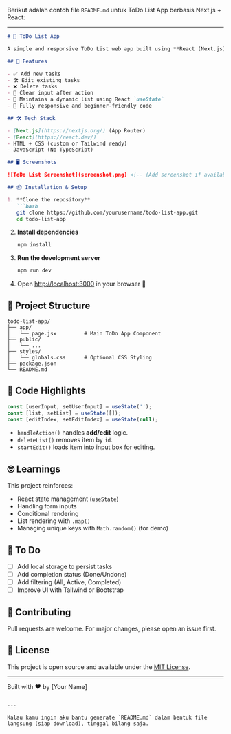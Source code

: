 Berikut adalah contoh file `README.md` untuk ToDo List App berbasis Next.js + React:

---

````markdown
# 📝 ToDo List App

A simple and responsive ToDo List web app built using **React (Next.js)**. Users can add, edit, and delete tasks dynamically.

## 🚀 Features

- ✅ Add new tasks
- 🛠️ Edit existing tasks
- ❌ Delete tasks
- 🔄 Clear input after action
- 💾 Maintains a dynamic list using React `useState`
- 📱 Fully responsive and beginner-friendly code

## 🛠️ Tech Stack

- [Next.js](https://nextjs.org/) (App Router)
- [React](https://react.dev/)
- HTML + CSS (custom or Tailwind ready)
- JavaScript (No TypeScript)

## 🖥️ Screenshots

![ToDo List Screenshot](screenshot.png) <!-- (Add screenshot if available) -->

## 📦 Installation & Setup

1. **Clone the repository**
   ```bash
   git clone https://github.com/yourusername/todo-list-app.git
   cd todo-list-app
````

2. **Install dependencies**

   ```bash
   npm install
   ```

3. **Run the development server**

   ```bash
   npm run dev
   ```

4. Open [http://localhost:3000](http://localhost:3000) in your browser 🚀

## 🧠 Project Structure

```
todo-list-app/
├── app/
│   └── page.jsx         # Main ToDo App Component
├── public/
│   └── ...
├── styles/
│   └── globals.css      # Optional CSS Styling
├── package.json
└── README.md
```

## 📄 Code Highlights

```js
const [userInput, setUserInput] = useState('');
const [list, setList] = useState([]);
const [editIndex, setEditIndex] = useState(null);
```

* `handleAction()` handles **add/edit** logic.
* `deleteList()` removes item by `id`.
* `startEdit()` loads item into input box for editing.

## 🤓 Learnings

This project reinforces:

* React state management (`useState`)
* Handling form inputs
* Conditional rendering
* List rendering with `.map()`
* Managing unique keys with `Math.random()` (for demo)

## 📌 To Do

* [ ] Add local storage to persist tasks
* [ ] Add completion status (Done/Undone)
* [ ] Add filtering (All, Active, Completed)
* [ ] Improve UI with Tailwind or Bootstrap

## 🤝 Contributing

Pull requests are welcome. For major changes, please open an issue first.

## 📄 License

This project is open source and available under the [MIT License](LICENSE).

---

Built with ❤️ by \[Your Name]

```

---

Kalau kamu ingin aku bantu generate `README.md` dalam bentuk file langsung (siap download), tinggal bilang saja.
```
